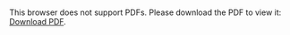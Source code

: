 <object data="christ-in-song/CIS1908pdfs/708.pdf" type="application/pdf" width="100%" height="1024px">
    <embed src="christ-in-song/CIS1908pdfs/708.pdf">
        <p>This browser does not support PDFs. Please download the PDF to view it: <a href="christ-in-song/CIS1908pdfs/708.pdf">Download PDF</a>.</p>
    </embed>
</object>
